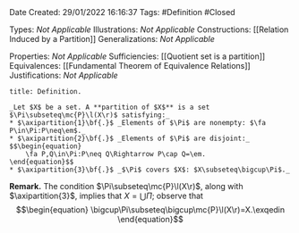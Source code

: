 <br />
<br />

Date Created: 29/01/2022 16:16:37
Tags: #Definition #Closed 

Types: _Not Applicable_
Illustrations: _Not Applicable_
Constructions: [[Relation Induced by a Partition]]
Generalizations: _Not Applicable_

Properties: _Not Applicable_
Sufficiencies: [[Quotient set is a partition]]
Equivalences: [[Fundamental Theorem of Equivalence Relations]]
Justifications: _Not Applicable_

``` ad-Definition
title: Definition.

_Let $X$ be a set. A **partition of $X$** is a set $\Pi\subseteq\mc{P}\l(X\r)$ satisfying:_
* $\axipartition{1}\bf{.}$ _Elements of $\Pi$ are nonempty: $\fa P\in\Pi:P\neq\em$._
* $\axipartition{2}\bf{.}$ _Elements of $\Pi$ are disjoint:_
$$\begin{equation}
    \fa P,Q\in\Pi:P\neq Q\Rightarrow P\cap Q=\em.
\end{equation}$$
* $\axipartition{3}\bf{.}$ _$\Pi$ covers $X$: $X\subseteq\bigcup\Pi$._

```

**Remark.** The condition $\Pi\subseteq\mc{P}\l(X\r)$, along with $\axipartition{3}$, implies that $X=\bigcup\Pi$; observe that
$$\begin{equation}
    \bigcup\Pi\subseteq\bigcup\mc{P}\l(X\r)=X.\exqedin
\end{equation}$$
